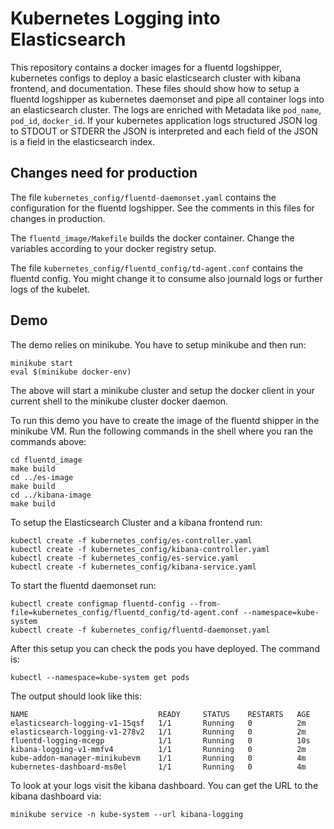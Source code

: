 # Kubernetes Logging into Elasticsearch

This repository contains a docker images for a fluentd logshipper, kubernetes configs to deploy a basic elasticsearch cluster with kibana frontend, and documentation. These files should show how to setup a fluentd logshipper as kubernetes daemonset and pipe all container logs into an elasticsearch cluster. The logs are enriched with Metadata like `pod_name`, `pod_id`, `docker_id`. If your kubernetes application logs structured JSON log to STDOUT or STDERR the JSON is interpreted and each field of the JSON is a field in the elasticsearch index.

## Changes need for production
The file `kubernetes_config/fluentd-daemonset.yaml` contains the configuration for the fluentd logshipper. See the comments in this files for changes in production.

The `fluentd_image/Makefile` builds the docker container. Change the variables according to your docker registry setup. 

The file `kubernetes_config/fluentd_config/td-agent.conf` contains the fluentd config. You might change it to consume also journald logs or further logs of the kubelet.

## Demo

The demo relies on minikube. You have to setup minikube and then run:
```
minikube start
eval $(minikube docker-env)
```
The above will start a minikube cluster and setup the docker client in your current shell to the minikube cluster docker daemon. 

To run this demo you have to create the image of the fluentd shipper in the minikube VM. Run the following commands in the shell where you ran the commands above:

```
cd fluentd_image
make build
cd ../es-image
make build
cd ../kibana-image
make build
```

To setup the Elasticsearch Cluster and a kibana frontend run:
```
kubectl create -f kubernetes_config/es-controller.yaml
kubectl create -f kubernetes_config/kibana-controller.yaml
kubectl create -f kubernetes_config/es-service.yaml
kubectl create -f kubernetes_config/kibana-service.yaml

```

To start the fluentd daemonset run:
```
kubectl create configmap fluentd-config --from-file=kubernetes_config/fluentd_config/td-agent.conf --namespace=kube-system
kubectl create -f kubernetes_config/fluentd-daemonset.yaml
```

After this setup you can check the pods you have deployed. The command is:
```
kubectl --namespace=kube-system get pods
```
The output should look like this:
```
NAME                             READY     STATUS    RESTARTS   AGE
elasticsearch-logging-v1-15qsf   1/1       Running   0          2m
elasticsearch-logging-v1-278v2   1/1       Running   0          2m
fluentd-logging-mcegp            1/1       Running   0          10s
kibana-logging-v1-mmfv4          1/1       Running   0          2m
kube-addon-manager-minikubevm    1/1       Running   0          4m
kubernetes-dashboard-ms0el       1/1       Running   0          4m
```

To look at your logs visit the kibana dashboard. You can get the URL to the kibana dashboard via:
```
minikube service -n kube-system --url kibana-logging
```
